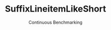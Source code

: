 ---
layout: docu
title: SuffixLineitemLikeShort
subtitle: Continuous Benchmarking
selected: Suffix_Tpch
expanded: Benchmarking
benchmark: /individual_results/SuffixLineitemLikeShort.html
---